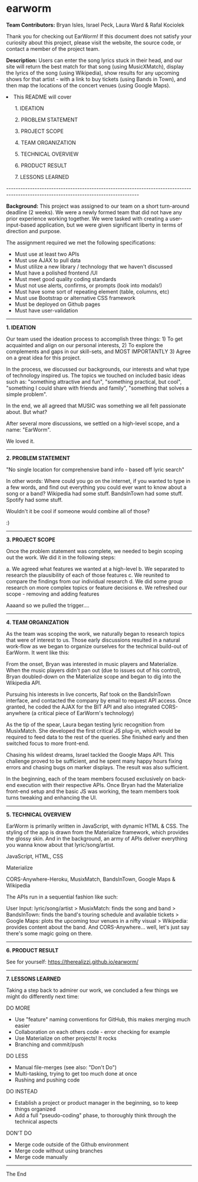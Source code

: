 # earworm

<strong>Team Contributors:</strong> Bryan Isles, Israel Peck, Laura Ward & Rafal Kociolek

Thank you for checking out EarWorm! If this document does not satisfy your curiosity about this project, please visit the website, the source code, or contact a member of the project team.

<strong>Description:</strong> Users can enter the song lyrics stuck in their head, and our site will return the best match for that song (using MusicXMatch), display the lyrics of the song (using Wikipedia), show results for any upcoming shows for that artist - with a link to buy tickets (using Bands in Town), and then map the locations of the concert venues (using Google Maps).

<li>This README will cover
   <p></p>
   <ul> 1. IDEATION </ul>
   <ul> 2. PROBLEM STATEMENT </ul>
   <ul> 3. PROJECT SCOPE </ul>
   <ul> 4. TEAM ORGANIZATION </ul>
   <ul> 5. TECHNICAL OVERVIEW </ul>
   <ul> 6. PRODUCT RESULT </ul>
   <ul> 7. LESSONS LEARNED </ul>
 </li>
 --------------------------------------------------------------------------------------------------------------------------------------

<strong>Background:</strong> This project was assigned to our team on a short turn-around deadline (2 weeks). We were a newly formed team that did not have any prior experience working together. We were tasked with creating a user-input-based application, but we were given significant liberty in terms of direction and purpose. 

The assignment required we met the following specifications:

- Must use at least two APIs
- Must use AJAX to pull data
- Must utilize a new library / technology that we haven't discussed
- Must have a polished frontend /UI
- Must meet good quality coding standards
- Must not use alerts, confirms, or prompts (look into modals!)
- Must have some sort of repeating element (table, columns, etc)
- Must use Bootstrap or alternative CSS framework
- Must be deployed on Github pages
- Must have user-validation

 --------------------------------------------------------------------------------------------------------------------------------------

<strong>1. IDEATION</strong>

Our team used the ideation process to accomplish three things: 1) To get acquainted and align on our personal interests, 2) To explore the complements and gaps in our skill-sets, and MOST IMPORTANTLY 3) Agree on a great idea for this project.

In the process, we discussed our backgrounds, our interests and what type of technology inspired us. The topics we touched on included basic ideas such as: "something attractive and fun", "something practical, but cool", "something I could share with friends and family", "something that solves a simple problem". 

In the end, we all agreed that MUSIC was something we all felt passionate about. But what? 

After several more discussions, we settled on a high-level scope, and a name: "EarWorm". 

We loved it.

 --------------------------------------------------------------------------------------------------------------------------------------

<strong>2. PROBLEM STATEMENT</strong>

"No single location for comprehensive band info - based off lyric search"

In other words: Where could you go on the internet, if you wanted to type in a few words, and find out everything you could ever want to know about a song or a band? Wikipedia had some stuff. BandsInTown had some stuff. Spotify had some stuff. 

Wouldn't it be cool if someone would combine all of those? 

:)

 --------------------------------------------------------------------------------------------------------------------------------------

<strong>3. PROJECT SCOPE</strong>

Once the problem statement was complete, we needed to begin scoping out the work. We did it in the following steps:

a. We agreed what features we wanted at a high-level 
b. We separated to research the plausibility of each of those features
c. We reunited to compare the findings from our individual research
d. We did some group research on more complex topics or feature decisions
e. We refreshed our scope - removing and adding features 

Aaaand so we pulled the trigger....

 --------------------------------------------------------------------------------------------------------------------------------------

<strong>4. TEAM ORGANIZATION</strong>

As the team was scoping the work, we naturally began to research topics that were of interest to us. Those early discussions resulted in a natural work-flow as we began to organize ourselves for the technical build-out of EarWorm. It went like this:

<Bryan> From the onset, Bryan was interested in music players and Materialize. When the music players didn't pan out (due to issues out of his control), Bryan doubled-down on the Materialize scope and began to dig into the Wikipedia API.

<Raf> Pursuing his interests in live concerts, Raf took on the BandsInTown interface, and contacted the company by email to request API access. Once granted, he coded the AJAX for the BIT API and also integrated CORS-anywhere (a critical piece of EarWorm's technology)

<Laura> As the tip of the spear, Laura began testing lyric recognition from MusixMatch. She developed the first critical JS plug-in, which would be required to feed data to the rest of the queries. She finished early and then switched focus to more front-end.

<Israel> Chasing his wildest dreams, Israel tackled the Google Maps API. This challenge proved to be sufficient, and he spent many happy hours fixing errors and chasing bugs on marker displays. The result was also sufficient.

In the beginning, each of the team members focused exclusively on back-end execution with their respective APIs. Once Bryan had the Materialize front-end setup and the basic JS was working, the team members took turns tweaking and enhancing the UI. 

 --------------------------------------------------------------------------------------------------------------------------------------

<strong>5. TECHNICAL OVERVIEW</strong>

EarWorm is primarily written in JavaScript, with dynamic HTML & CSS. The styling of the app is drawn from the Materialize framework, which provides the glossy skin. And in the background, an army of APIs deliver everything you wanna know about that lyric/song/artist.

<Languages> JavaScript, HTML, CSS
    
<Frameworks> Materialize
    
<APIs> CORS-Anywhere-Heroku, MusixMatch, BandsInTown, Google Maps & Wikipedia

The APIs run in a sequential fashion like such:

User Input: lyric/song/artist > MusixMatch: finds the song and band > BandsInTown: finds the band's touring schedule and available tickets > Google Maps: plots the upcoming tour venues in a nifty visual > Wikipedia: provides content about the band. And CORS-Anywhere... well, let's just say there's some magic going on there. 

 --------------------------------------------------------------------------------------------------------------------------------------

<strong>6. PRODUCT RESULT</strong>

See for yourself: https://therealizzi.github.io/earworm/

 --------------------------------------------------------------------------------------------------------------------------------------
 
<strong>7. LESSONS LEARNED</strong>

Taking a step back to admirer our work, we concluded a few things we might do differently next time:

DO MORE
- Use "feature" naming conventions for GitHub, this makes merging much easier
- Collaboration on each others code - error checking for example
- Use Materialize on other projects! It rocks
- Branching and commit/push

DO LESS
- Manual file-merges (see also: "Don't Do")
- Multi-tasking, trying to get too much done at once
- Rushing and pushing code

DO INSTEAD
- Establish a project or product manager in the beginning, so to keep things organized
- Add a full "pseudo-coding" phase, to thoroughly think through the technical aspects

DON'T DO
- Merge code outside of the Github environment
- Merge code without using branches
- Merge code manually

 --------------------------------------------------------------------------------------------------------------------------------------

The End
